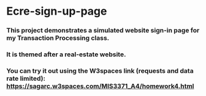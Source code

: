 # Ecre-sign-up-page

### This project demonstrates a simulated website sign-in page for my Transaction Processing class. 
### It is themed after a real-estate website.

### **You can try it out using the W3spaces link (requests and data rate limited):** https://sagarc.w3spaces.com/MIS3371_A4/homework4.html
